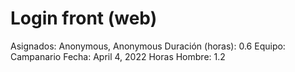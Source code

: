 # Login front (web)

Asignados: Anonymous, Anonymous
Duración (horas): 0.6
Equipo: Campanario
Fecha: April 4, 2022
Horas Hombre: 1.2